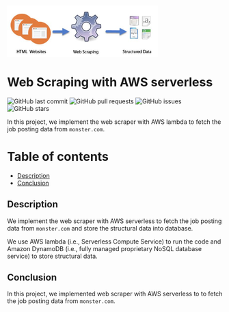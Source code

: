 <!-- Add banner here -->
<img src="img/banner.jpg" width="70%" height="40%">

# Web Scraping with AWS serverless
<!-- Add buttons here -->
![GitHub last commit](https://img.shields.io/github/last-commit/bilalsp/scraper)
![GitHub pull requests](https://img.shields.io/github/issues-pr/bilalsp/scraper)
![GitHub issues](https://img.shields.io/github/issues-raw/bilalsp/scraper)
![GitHub stars](https://img.shields.io/github/stars/bilalsp/scraper)

<!-- Describe your project in brief -->
In this project, we implement the web scraper with AWS lambda
to fetch the job posting data from `monster.com`.

# Table of contents
- [Description](#Description)
- [Conclusion](#Conclusion)

## Description
We implement the web scraper with AWS serverless to fetch the job posting data from `monster.com`
and store the structural data into database.

We use AWS lambda (i.e., Serverless Compute Service) to run the code and 
Amazon DynamoDB (i.e., fully managed proprietary NoSQL database service)
to store structural data.

## Conclusion
In this project, we implemented web scraper with AWS serverless to 
to fetch the job posting data from `monster.com`.

